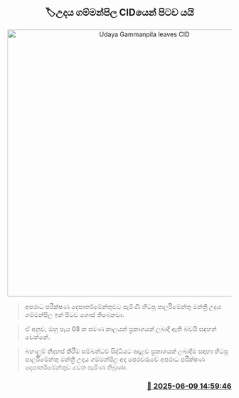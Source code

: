 <p align='center'><b><h2 align='center' title='Udaya Gammanpila leaves CID'>🏷උදය ගම්මන්පිල CIDයෙන් පිටව යයි</h2></b></p>
<p align='center'><img src='https://helakuru.sgp1.cdn.digitaloceanspaces.com/esana/images/lib/udaya-gammanpila-1-archived.jpg' width='600' alt='Udaya Gammanpila leaves CID'></p>

> අපරාධ පරීක්ෂණ දෙපාර්තමේන්තුවට පැමිණි හිටපු පාර්ලිමේන්තු මන්ත්‍රී උදය ගම්මන්පිල ඉන් පිටව ගොස් තිබෙනවා.

> ඒ අනුව, ඔහු පැය 03 ක පමණ කාලයක් ප්‍රකාශයක් ලබාදී ඇති බවයි සඳහන් වෙන්නේ.

> බහාලුම් නිදහස් කිරීම සම්බන්ධව සිද්ධියට අදාළව ප්‍රකාශයක් ලබාදීම සඳහා හිටපු පාර්ලිමේන්තු මන්ත්‍රී උදය ගම්මන්පිල අද පෙරවරුවේ අපරාධ පරීක්ෂණ දෙපාර්තමේන්තුව වෙත පැමිණ තිබුණා.



<h3 align='right'><a href='https://www.helakuru.lk/esana/p/110843/'>📅 2025-06-09 14:59:46</a></h3>
